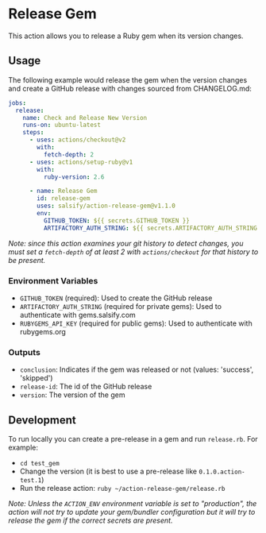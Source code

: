 # Release Gem

This action allows you to release a Ruby gem when its version changes.

## Usage

The following example would release the gem when the version changes and create a GitHub release with changes sourced
from CHANGELOG.md:

```yaml
jobs:
  release:
    name: Check and Release New Version
    runs-on: ubuntu-latest
    steps:
      - uses: actions/checkout@v2
        with:
          fetch-depth: 2
      - uses: actions/setup-ruby@v1
        with:
          ruby-version: 2.6

      - name: Release Gem
        id: release-gem
        uses: salsify/action-release-gem@v1.1.0
        env:
          GITHUB_TOKEN: ${{ secrets.GITHUB_TOKEN }}
          ARTIFACTORY_AUTH_STRING: ${{ secrets.ARTIFACTORY_AUTH_STRING }}
```

_Note: since this action examines your git history to detect changes, you must set a `fetch-depth` of at least 2 with
`actions/checkout` for that history to be present._

### Environment Variables

- `GITHUB_TOKEN` (required): Used to create the GitHub release
- `ARTIFACTORY_AUTH_STRING` (required for private gems): Used to authenticate with gems.salsify.com
- `RUBYGEMS_API_KEY` (required for public gems): Used to authenticate with rubygems.org

### Outputs

- `conclusion`: Indicates if the gem was released or not (values: 'success', 'skipped')
- `release-id`: The id of the GitHub release
- `version`: The version of the gem

## Development

To run locally you can create a pre-release in a gem and run `release.rb`. For example:

- `cd test_gem`
- Change the version (it is best to use a pre-release like `0.1.0.action-test.1`)
- Run the release action: `ruby ~/action-release-gem/release.rb`

_Note: Unless the `ACTION_ENV` environment variable is set to "production", the action will *not* try to update your
gem/bundler configuration but it *will* try to release the gem if the correct secrets are present._

